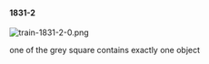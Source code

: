 #### 1831-2
![train-1831-2-0.png](https://github.com/lil-lab/nlvr/raw/master/nlvr/train/images/43/train-1831-2-0.png "train-1831-2-0.png")

one of the grey square contains exactly one object